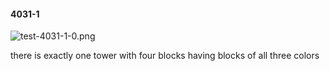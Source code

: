 #### 4031-1
![test-4031-1-0.png](https://github.com/lil-lab/nlvr/raw/master/nlvr/test/images/0/test-4031-1-0.png "test-4031-1-0.png")

there is exactly one tower with four blocks having blocks of all three colors